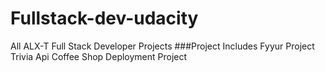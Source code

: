 # Fullstack-dev-udacity
All ALX-T Full Stack Developer Projects
###Project Includes
Fyyur Project
Trivia Api
Coffee Shop
Deployment Project
